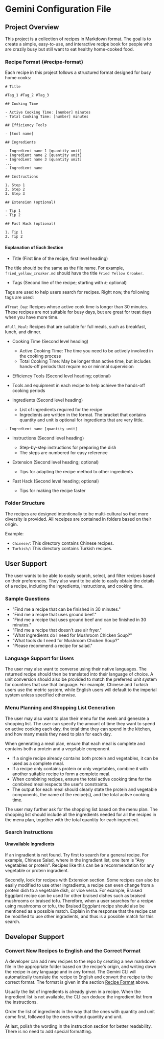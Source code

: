 # Gemini Configuration File

## Project Overview

This project is a collection of recipes in Markdown format. The goal is to create a simple, easy-to-use, and interactive recipe book for people who are crazily busy but still want to eat healthy home-cooked food.

### Recipe Format {#recipe-format}

Each recipe in this project follows a structured format designed for busy home cooks:
```
# Title

#Tag_1 #Tag_2 #Tag_3

## Cooking Time

- Active Cooking Time: [number] minutes
- Total Cooking Time: [number] minutes

## Efficiency Tools

- [tool name]

## Ingredients

- Ingredient name 1 [quantity unit]
- Ingredient name 2 [quantity unit]
- Ingredient name 3 [quantity unit]
...
- Ingredient name

## Instructions

1. Step 1
2. Step 2
3. Step 3

## Extension (optional)

- Tip 1
- Tip 2

## Fast Hack (optional)

1. Tip 1
2. Tip 2
```

#### Explanation of Each Section

- Title (First line of the recipe, first level heading)

The title should be the same as the file name. For example, `fried_yellow_croaker.md` should have the title `Fried Yellow Croaker`.

- Tags (Second line of the recipe; starting with `#`; optional)

Tags are used to help users search for recipes. Right now, the following tags are used:

`#Treat_Day`: Recipes whose active cook time is longer than 30 minutes. These recipes are not suitable for busy days, but are great for treat days when you have more time.

`#Full_Meal`: Recipes that are suitable for full meals, such as breakfast, lunch, and dinner.

- Cooking Time (Second level heading)

    - Active Cooking Time: The time you need to be actively involved in the cooking process
    - Total Cooking Time: May be longer than active time, but includes hands-off periods that require no or minimal supervision

- Efficiency Tools (Second level heading; optional)

- Tools and equipment in each recipe to help achieve the hands-off cooking periods

- Ingredients (Second level heading)

    - List of ingredients required for the recipe
    - Ingredients are written in the format. The bracket that contains quantity and unit is optional for ingredients that are very little.
```
- Ingredient name [quantity unit]
```

- Instructions (Second level heading)

    - Step-by-step instructions for preparing the dish
    - The steps are numbered for easy reference

- Extension (Second level heading; optional)

    - Tips for adapting the recipe method to other ingredients

- Fast Hack (Second level heading; optional)

    - Tips for making the recipe faster

### Folder Structure

The recipes are designed intentionally to be multi-cultural so that more diversity is provided. All receipes are contained in folders based on their origin.

Example:
- `Chinese/`: This directory contains Chinese recipes.
- `Turkish/`: This directory contains Turkish recipes.

## User Support

The user wants to be able to easily search, select, and filter recipes based on their preferences. They also want to be able to easily obtain the details of a recipe, including the ingredients, instructions, and cooking time.

### Sample Questions

- "Find me a recipe that can be finished in 30 minutes."
- "Find me a recipe that uses ground beef."
- "Find me a recipe that uses ground beef and can be finished in 30 minutes."
- "Find me a recipe that doesn't use air fryer."
- "What ingredients do I need for Mushroom Chicken Soup?"
- "What tools do I need for Mushroom Chicken Soup?"
- "Please recommend a recipe for salad."

### Language Support for Users

The user may also want to converse using their native languages. The returned recipe should then be translated into their language of choice. A unit conversion should also be provided to match the preferred unit system for countries that use that language. For example, Chinese and Turkish users use the metric system, while English users will default to the imperial system unless specified otherwise.

### Menu Planning and Shopping List Generation

The user may also want to plan their menu for the week and generate a shopping list. The user can specify the amount of time they want to spend on active cooking each day, the total time they can spend in the kitchen, and how many meals they need to plan for each day.

When generating a meal plan, ensure that each meal is complete and contains both a protein and a vegetable component.

- If a single recipe already contains both protein and vegetables, it can be used as a complete meal.
- If a recipe only contains protein or only vegetables, combine it with another suitable recipe to form a complete meal.
- When combining recipes, ensure the total active cooking time for the combined meal respects the user's constraints.
- The output for each meal should clearly state the protein and vegetable components, the name of the recipe(s), and the total active cooking time.

The user may further ask for the shopping list based on the menu plan. The shopping list should include all the ingredients needed for all the recipes in the menu plan, together with the total quantity for each ingredient.

### Search Instructions

#### Unavailable Ingradients

If an ingradient is not found. Try first to search for a general recipe. For example, Chinese Salad, where in the ingradient list, one item is "Any vegetables or protein". Recipes like this can be a recommendation for any vegetable or protein ingradient.

Secondly, look for recipes with Extension section. Some recipes can also be easily modified to use other ingradients, a recipe can even change from a protein dish to a vegetable dish, or vice versa. For example, Braised Eggplant recipe can be used for other braised dishes such as braised mushrooms or braised tofu. Therefore, when a user searches for a recipe using mushrooms or tofu, the Braised Eggplant recipe should also be mentioned as a possible match. Explain in the response that the recipe can be modified to use other ingradients, and thus is a possible match for this search.

## Developer Support

### Convert New Recipes to English and the Correct Format

A developer can add new recipes to the repo by creating a new markdown file in the appropriate folder based on the recipe's origin, and writing down the recipe in any language and in any format. The Gemini CLI will automatically translate the recipe to English and convert the recipe to the correct format. The format is given in the section [Recipe Format](#recipe-format) above.

Usually the list of ingredients is already given in a recipe. When the ingredient list is not available, the CLI can deduce the ingredient list from the instructions.

Order the list of ingredients in the way that the ones with quantity and unit come first, followed by the ones without quantity and unit.

At last, polish the wording in the instruction section for better readability. There is no need to add special formatting.